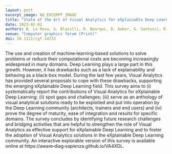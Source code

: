 ```yaml
---
layout: post
excerpt_image: NO_EXCERPT_IMAGE
title: "State of the Art of Visual Analytics for eXplainable Deep Learning"
date: 2023-02-01
authors: B. La Rosa, G. Blasilli, R. Bourqui, D. Auber, G. Santucci, R. Capobianco, E. Bertini, R. Giot & M. Angelini
venue: "Computer graphics forum (Print)"
doi: 10.1111/cgf.14733
---
```

The use and creation of machine‐learning‐based solutions to solve problems or reduce their computational costs are becoming increasingly widespread in many domains. Deep Learning plays a large part in this growth. However, it has drawbacks such as a lack of explainability and behaving as a black‐box model. During the last few years, Visual Analytics has provided several proposals to cope with these drawbacks, supporting the emerging eXplainable Deep Learning field. This survey aims to (i) systematically report the contributions of Visual Analytics for eXplainable Deep Learning; (ii) spot gaps and challenges; (iii) serve as an anthology of visual analytical solutions ready to be exploited and put into operation by the Deep Learning community (architects, trainers and end users) and (iv) prove the degree of maturity, ease of integration and results for specific domains. The survey concludes by identifying future research challenges and bridging activities that are helpful to strengthen the role of Visual Analytics as effective support for eXplainable Deep Learning and to foster the adoption of Visual Analytics solutions in the eXplainable Deep Learning community. An interactive explorable version of this survey is available online at https://aware‐diag‐sapienza.github.io/VA4XDL.
